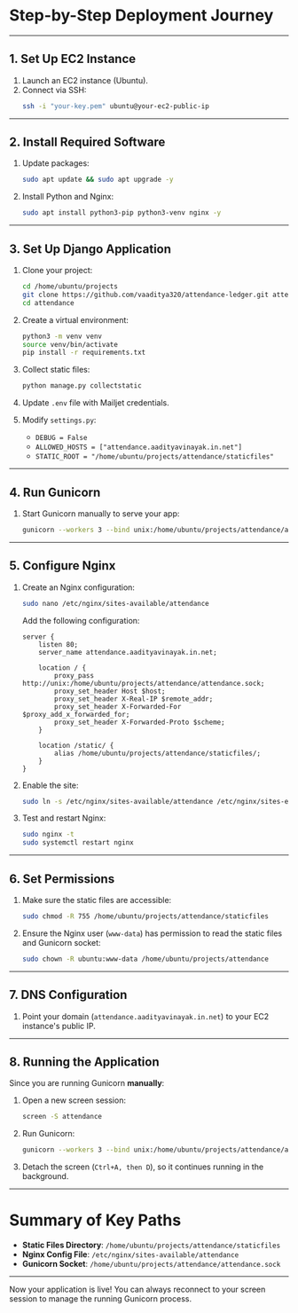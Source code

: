 
# Step-by-Step Deployment Journey

---

## 1. Set Up EC2 Instance
1. Launch an EC2 instance (Ubuntu).
2. Connect via SSH:
   ```bash
   ssh -i "your-key.pem" ubuntu@your-ec2-public-ip
   ```

---

## 2. Install Required Software
1. Update packages:
   ```bash
   sudo apt update && sudo apt upgrade -y
   ```
2. Install Python and Nginx:
   ```bash
   sudo apt install python3-pip python3-venv nginx -y
   ```

---

## 3. Set Up Django Application
1. Clone your project:
   ```bash
   cd /home/ubuntu/projects
   git clone https://github.com/vaaditya320/attendance-ledger.git attendance
   cd attendance
   ```
2. Create a virtual environment:
   ```bash
   python3 -m venv venv
   source venv/bin/activate
   pip install -r requirements.txt
   ```

3. Collect static files:
   ```bash
   python manage.py collectstatic
   ```

4. Update `.env` file with Mailjet credentials.

5. Modify `settings.py`:
   - `DEBUG = False`
   - `ALLOWED_HOSTS = ["attendance.aadityavinayak.in.net"]`
   - `STATIC_ROOT = "/home/ubuntu/projects/attendance/staticfiles"`

---

## 4. Run Gunicorn
1. Start Gunicorn manually to serve your app:
   ```bash
   gunicorn --workers 3 --bind unix:/home/ubuntu/projects/attendance/attendance.sock attendance.wsgi:application
   ```

---

## 5. Configure Nginx
1. Create an Nginx configuration:
   ```bash
   sudo nano /etc/nginx/sites-available/attendance
   ```
   Add the following configuration:
   ```nginx
   server {
       listen 80;
       server_name attendance.aadityavinayak.in.net;

       location / {
           proxy_pass http://unix:/home/ubuntu/projects/attendance/attendance.sock;
           proxy_set_header Host $host;
           proxy_set_header X-Real-IP $remote_addr;
           proxy_set_header X-Forwarded-For $proxy_add_x_forwarded_for;
           proxy_set_header X-Forwarded-Proto $scheme;
       }

       location /static/ {
           alias /home/ubuntu/projects/attendance/staticfiles/;
       }
   }
   ```

2. Enable the site:
   ```bash
   sudo ln -s /etc/nginx/sites-available/attendance /etc/nginx/sites-enabled
   ```

3. Test and restart Nginx:
   ```bash
   sudo nginx -t
   sudo systemctl restart nginx
   ```

---

## 6. Set Permissions
1. Make sure the static files are accessible:
   ```bash
   sudo chmod -R 755 /home/ubuntu/projects/attendance/staticfiles
   ```

2. Ensure the Nginx user (`www-data`) has permission to read the static files and Gunicorn socket:
   ```bash
   sudo chown -R ubuntu:www-data /home/ubuntu/projects/attendance
   ```

---

## 7. DNS Configuration
1. Point your domain (`attendance.aadityavinayak.in.net`) to your EC2 instance's public IP.

---

## 8. Running the Application
Since you are running Gunicorn **manually**:
1. Open a new screen session:
   ```bash
   screen -S attendance
   ```
2. Run Gunicorn:
   ```bash
   gunicorn --workers 3 --bind unix:/home/ubuntu/projects/attendance/attendance.sock attendance.wsgi:application
   ```
3. Detach the screen (`Ctrl+A, then D`), so it continues running in the background.

---

# Summary of Key Paths
- **Static Files Directory**: `/home/ubuntu/projects/attendance/staticfiles`
- **Nginx Config File**: `/etc/nginx/sites-available/attendance`
- **Gunicorn Socket**: `/home/ubuntu/projects/attendance/attendance.sock`

---

Now your application is live! You can always reconnect to your screen session to manage the running Gunicorn process.
